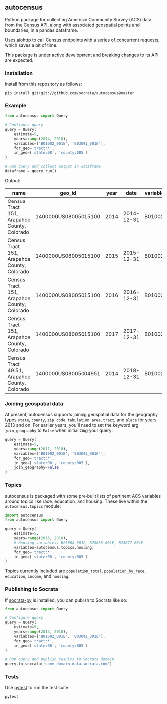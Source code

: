 autocensus
----------

Python package for collecting American Community Survey (ACS) data from the [Census API], along with associated geospatial points and boundaries, in a pandas dataframe.

Uses aiohttp to call Census endpoints with a series of concurrent requests, which saves a bit of time.

This package is under active development and breaking changes to its API are expected.

[Census API]: https://www.census.gov/developers

### Installation

Install from this repository as follows:

```sh
pip install git+git://github.com/socrata/autocensus@master
```

### Example

```python
from autocensus import Query

# Configure query
query = Query(
    estimate=5,
    years=range(2014, 2018),
    variables=['B01002_001E', 'B03001_001E'],
    for_geo='tract:*',
    in_geo=['state:08', 'county:005']
)

# Run query and collect output in dataframe
dataframe = query.run()
```

Output:

| name                                          | geo_id               | year | date       | variable_code | variable_label     | value | percent_change | difference | centroid  | internal_point | geometry         |
|-----------------------------------------------|----------------------|------|------------|---------------|--------------------|-------|----------------|------------|-----------|----------------|------------------|
| Census Tract 151, Arapahoe County, Colorado   | 1400000US08005015100 | 2014 | 2014-12-31 | B01002_001E   | Median age - Total | 45.7  |                |            | POINT (…) | POINT (…)      | MULTIPOLYGON (…) |
| Census Tract 151, Arapahoe County, Colorado   | 1400000US08005015100 | 2015 | 2015-12-31 | B01002_001E   | Median age - Total | 45.2  | -1.1           | -0.5       | POINT (…) | POINT (…)      | MULTIPOLYGON (…) |
| Census Tract 151, Arapahoe County, Colorado   | 1400000US08005015100 | 2016 | 2016-12-31 | B01002_001E   | Median age - Total | 45.9  | 1.6            | 0.7        | POINT (…) | POINT (…)      | MULTIPOLYGON (…) |
| Census Tract 151, Arapahoe County, Colorado   | 1400000US08005015100 | 2017 | 2017-12-31 | B01002_001E   | Median age - Total | 45.7  | -0.4           | -0.2       | POINT (…) | POINT (…)      | MULTIPOLYGON (…) |
| Census Tract 49.51, Arapahoe County, Colorado | 1400000US08005004951 | 2014 | 2018-12-31 | B01002_001E   | Median age - Total | 26.4  |                |            | POINT (…) | POINT (…)      | MULTIPOLYGON (…) |

### Joining geospatial data

At present, autocensus supports joining geospatial data for the geography types `state`, `county`, `zip code tabulation area`, `tract`, and `place` for years 2013 and on. For earlier years, you'll need to set the keyword arg `join_geography` to `False` when initializing your query:

```python
query = Query(
    estimate=5,
    years=range(2011, 2018),
    variables=['B01002_001E', 'B03001_001E'],
    for_geo='tract:*',
    in_geo=['state:08', 'county:005'],
    join_geography=False
)
```

### Topics

autocensus is packaged with some pre-built lists of pertinent ACS variables around topics like race, education, and housing. These live within the `autocensus.topics` module:

```python
import autocensus
from autocensus import Query

query = Query(
    estimate=5,
    years=range(2013, 2018),
    # Housing variables: B25064_001E, B25035_001E, B25077_001E
    variables=autocensus.topics.housing,
    for_geo='tract:*',
    in_geo=['state:08', 'county:005']
)
```

Topics currently included are `population_total`, `population_by_race`, `education`, `income`, and `housing`.

### Publishing to Socrata

If [socrata-py] is installed, you can publish to Socrata like so:

```python
from autocensus import Query

# Configure query
query = Query(
    estimate=5,
    years=range(2013, 2018),
    variables=['B01002_001E', 'B03001_001E'],
    for_geo='tract:*',
    in_geo=['state:08', 'county:005']
)

# Run query and publish results to Socrata domain
query.to_socrata('some-domain.data.socrata.com')
```

[socrata-py]: https://github.com/socrata/socrata-py

### Tests

Use [pytest] to run the test suite:

```sh
pytest
```

[pytest]: https://pytest.org
